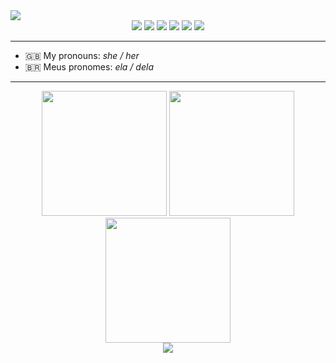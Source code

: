 <img src="https://user-images.githubusercontent.com/93724854/169389573-5257b1fb-1cd2-470b-be75-e71d9d4e5aa5.png"/>
<div align="center">
   <img src="https://img.shields.io/badge/HTML5-E34F26?style=for-the-badge&logo=html5&logoColor=white"/>
   <img src="https://img.shields.io/badge/CSS3-1572B6?style=for-the-badge&logo=css3&logoColor=white"/>
   <img src="https://img.shields.io/badge/JavaScript-F7DF1E?style=for-the-badge&logo=javascript&logoColor=black"/>
   <img src="https://img.shields.io/badge/TypeScript-007ACC?style=for-the-badge&logo=typescript&logoColor=white"/>
   <img src="https://img.shields.io/badge/React-20232A?style=for-the-badge&logo=react&logoColor=61DAFB"/>
   <img src="https://img.shields.io/badge/styled--components-DB7093?style=for-the-badge&logo=styled-components&logoColor=white" />
</div>
<hr/>
<ul>
  <li> 🇬🇧 My pronouns: <em>she / her</em></li>
  <li> 🇧🇷 Meus pronomes: <em>ela / dela</em></li>
</ul>
<hr/>

<div align="center">
  <img height="200em" src="https://github-readme-stats.vercel.app/api/top-langs/?username=beatrizmunhozl&theme=radical&hide_border=true&layout=compact" />
  <img height="200em" src="https://user-images.githubusercontent.com/93724854/178374542-39fbdf2e-f5de-4184-8b40-87fed53fa91d.gif" />
</div>

<div align="center">
  <img height="200em" src="https://github-readme-stats.vercel.app/api?username=beatrizmunhozl&show_icons=true&theme=radical&hide_border=true&count_private=true&include_all_commits=true" />
  
</div>

<div align="center">
  <img  src="https://github.com/beatrizmunhozl/beatrizmunhozl/blob/output/github-contribution-grid-snake.svg" />
</div>


